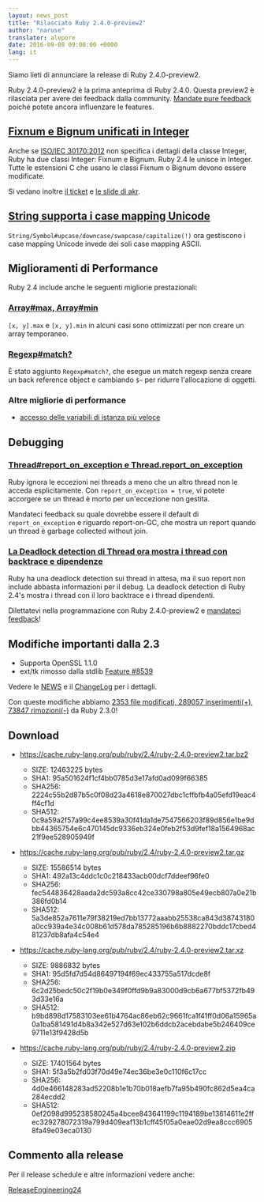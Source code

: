 ```yaml
---
layout: news_post
title: "Rilasciato Ruby 2.4.0-preview2"
author: "naruse"
translator: alepore
date: 2016-09-08 09:00:00 +0000
lang: it
---
```


Siamo lieti di annunciare la release di Ruby 2.4.0-preview2.

Ruby 2.4.0-preview2 è la prima anteprima di Ruby 2.4.0.
Questa preview2 è rilasciata per avere dei feedback dalla community.
[Mandate pure feedback](https://bugs.ruby-lang.org/projects/ruby/wiki/HowToReport)
poiché potete ancora influenzare le features.

## [Fixnum e Bignum unificati in Integer](https://bugs.ruby-lang.org/issues/12005)

Anche se [ISO/IEC 30170:2012](http://www.iso.org/iso/iso_catalogue/catalogue_tc/catalogue_detail.htm?csnumber=59579)
non specifica i dettagli della classe Integer, Ruby ha due classi Integer:
Fixnum e Bignum.
Ruby 2.4 le unisce in Integer.
Tutte le estensioni C che usano le classi Fixnum o Bignum devono essere
modificate.

Si vedano inoltre [il ticket](https://bugs.ruby-lang.org/issues/12005) e
[le slide di akr](http://www.a-k-r.org/pub/2016-09-08-rubykaigi-unified-integer.pdf).

## [String supporta i case mapping Unicode](https://bugs.ruby-lang.org/issues/10085)

`String/Symbol#upcase/downcase/swapcase/capitalize(!)` ora gestiscono i case
mapping Unicode invede dei soli case mapping ASCII.

## Miglioramenti di Performance

Ruby 2.4 include anche le seguenti migliorie prestazionali:

### [Array#max, Array#min](https://bugs.ruby-lang.org/issues/12172)

`[x, y].max` e `[x, y].min` in alcuni casi sono ottimizzati per non creare un
array temporaneo.

### [Regexp#match?](https://bugs.ruby-lang.org/issues/8110)

È stato aggiunto `Regexp#match?`, che esegue un match regexp senza creare un
back reference object e cambiando `$~` per ridurre l'allocazione di oggetti.

### Altre migliorie di performance

* [accesso delle variabili di istanza più veloce](https://bugs.ruby-lang.org/issues/12274)

## Debugging

### [Thread#report_on_exception e Thread.report_on_exception](https://bugs.ruby-lang.org/issues/6647)

Ruby ignora le eccezioni nei threads a meno che un altro thread non le acceda
esplicitamente.
Con `report_on_exception = true`, vi potete accorgere se un thread è morto per
un'eccezione non gestita.

Mandateci feedback su quale dovrebbe essere il default di `report_on_exception`
e riguardo report-on-GC, che mostra un report quando un thread è
garbage collected without join.

### [La Deadlock detection di Thread ora mostra i thread con backtrace e dipendenze](https://bugs.ruby-lang.org/issues/8214)

Ruby ha una deadlock detection sui thread in attesa, ma il suo report non
include abbasta informazioni per il debug.
La deadlock detection di Ruby 2.4's mostra i thread con il loro backtrace e i
thread dipendenti.

Dilettatevi nella programmazione con Ruby 2.4.0-preview2 e
[mandateci feedback](https://bugs.ruby-lang.org/projects/ruby/wiki/HowToReport)!

## Modifiche importanti dalla 2.3

* Supporta OpenSSL 1.1.0
* ext/tk rimosso dalla stdlib [Feature #8539](https://bugs.ruby-lang.org/issues/8539)

Vedere le [NEWS](https://github.com/ruby/ruby/blob/v2_4_0_preview2/NEWS)
e il [ChangeLog](https://github.com/ruby/ruby/blob/v2_4_0_preview2/ChangeLog)
per i dettagli.

Con queste modifiche abbiamo
[2353 file modificati, 289057 inserimenti(+), 73847 rimozioni(-)](https://github.com/ruby/ruby/compare/v2_3_0...v2_4_0_preview2)
da Ruby 2.3.0!

## Download

* <https://cache.ruby-lang.org/pub/ruby/2.4/ruby-2.4.0-preview2.tar.bz2>

  * SIZE:   12463225 bytes
  * SHA1:   95a501624f1cf4bb0785d3e17afd0ad099f66385
  * SHA256: 2224c55b2d87b5c0f08d23a4618e870027dbc1cffbfb4a05efd19eac4ff4cf1d
  * SHA512: 0c9a59a2f57a99c4ee8539a30f41da1de7547566203f89d856e1be9dbb44365754e6c470145dc9336eb324e0feb2f53d9fef18a1564968ac21f9ee528905949f

* <https://cache.ruby-lang.org/pub/ruby/2.4/ruby-2.4.0-preview2.tar.gz>

  * SIZE:   15586514 bytes
  * SHA1:   492a13c4ddc1c0c218433acb00dcf7ddeef96fe0
  * SHA256: fec544836428aada2dc593a8cc42ce330798a805e49ecb807a0e21b386fd0b14
  * SHA512: 5a3de852a7611e79f38219ed7bb13772aaabb25538ca843d38743180a0cc939a4e34c008b61d578da785285196b6b8882270bddc17cbed481237db8afa4c54e4

* <https://cache.ruby-lang.org/pub/ruby/2.4/ruby-2.4.0-preview2.tar.xz>

  * SIZE:   9886832 bytes
  * SHA1:   95d5fd7d54d86497194f69ec433755a517dcde8f
  * SHA256: 6c2d25bedc50c2f19b0e349f0ffd9b9a83000d9cb6a677bf5372fb493d33e16a
  * SHA512: b9bd898d17583103ee61b4764ac86eb62c9661fca1f41ff0d06a15965a0a1ba581491d4b8a342e527d63e102b6ddcb2acebdabe5b246409ce9711e13f9428d5b

* <https://cache.ruby-lang.org/pub/ruby/2.4/ruby-2.4.0-preview2.zip>

  * SIZE:   17401564 bytes
  * SHA1:   5f3a5b2fd03f70d49e74ec36be3e0c110f6c17cc
  * SHA256: 4d0e466148283ad52208b1e1b70b018aefb7fa95b490fc862d5ea4ca284ecdd2
  * SHA512: 0ef2098d995238580245a4bcee843641199c1194189be13614611e2ffec329278072319a799d409eaf13b1cff45f05a0eae02d9ea8ccc69058fa49e03eca0130

## Commento alla release

Per il release schedule e altre informazioni vedere anche:

[ReleaseEngineering24](https://bugs.ruby-lang.org/projects/ruby-trunk/wiki/ReleaseEngineering24)
